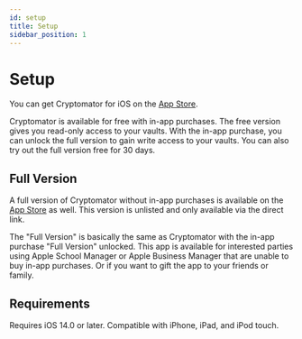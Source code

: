 ```yaml
---
id: setup
title: Setup
sidebar_position: 1
---
```


# Setup

You can get Cryptomator for iOS on the [App Store](https://apps.apple.com/app/cryptomator/id1560822163).

Cryptomator is available for free with in-app purchases. The free version gives you read-only access to your vaults. With the in-app purchase, you can unlock the full version to gain write access to your vaults. You can also try out the full version free for 30 days.

## Full Version

A full version of Cryptomator without in-app purchases is available on the [App Store](https://apps.apple.com/app/cryptomator-full-version/id1665616242) as well. This version is unlisted and only available via the direct link.

The "Full Version" is basically the same as Cryptomator with the in-app purchase "Full Version" unlocked. This app is available for interested parties using Apple School Manager or Apple Business Manager that are unable to buy in-app purchases. Or if you want to gift the app to your friends or family.

## Requirements

Requires iOS 14.0 or later. Compatible with iPhone, iPad, and iPod touch.
